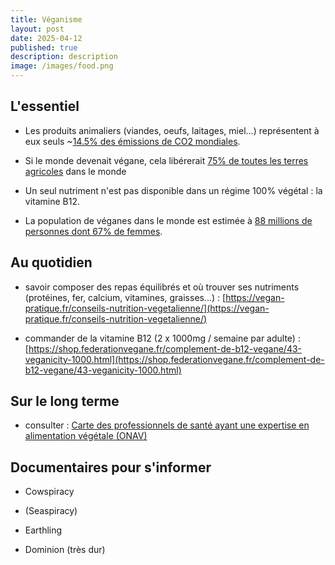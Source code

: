 ```yaml
---
title: Véganisme
layout: post
date: 2025-04-12
published: true
description: description
image: /images/food.png
---
```

## L'essentiel

*   Les produits animaliers (viandes, oeufs, laitages, miel...) représentent à eux seuls ~[14.5% des émissions de CO2 mondiales](https://www.researchgate.net/publication/289509969_Tackling_climate_change_through_livestock_A_global_assessment_of_emissions_and_mitigation_opportunities).
    
*   Si le monde devenait végane, cela libérerait [75% de toutes les terres agricoles](https://ourworldindata.org/land-use-diets) dans le monde
    
*   Un seul nutriment n'est pas disponible dans un régime 100% végétal : la vitamine B12.
    
*   La population de véganes dans le monde est estimée à [88 millions de personnes dont 67% de femmes](https://worldanimalfoundation.org/advocate/how-many-vegans-are-in-the-world/).
    

## Au quotidien

*   savoir composer des repas équilibrés et où trouver ses nutriments (protéines, fer, calcium, vitamines, graisses...) : [https://vegan-pratique.fr/conseils-nutrition-vegetalienne/](https://vegan-pratique.fr/conseils-nutrition-vegetalienne/)
    
*   commander de la vitamine B12 (2 x 1000mg / semaine par adulte) : [https://shop.federationvegane.fr/complement-de-b12-vegane/43-veganicity-1000.html](https://shop.federationvegane.fr/complement-de-b12-vegane/43-veganicity-1000.html)
    

## Sur le long terme

*   consulter : [Carte des professionnels de santé ayant une expertise en alimentation végétale (ONAV)](https://lonav.fr/trouver-un-e-pro-de-sante/)
    

## Documentaires pour s'informer

*   Cowspiracy
    
*   (Seaspiracy)
    
*   Earthling
    
*   Dominion (très dur)